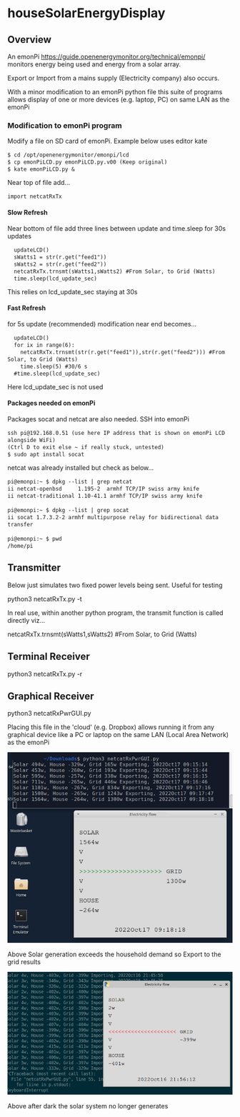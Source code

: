 # houseSolarEnergyDisplay
## Overview
An emonPi https://guide.openenergymonitor.org/technical/emonpi/ monitors energy being used and energy from a solar array.

Export or Import from a mains supply (Electricity company) also occurs.

With a minor modification to an emonPi python file this suite of programs allows display of one or more devices (e.g. laptop, PC)
on same LAN as the emonPi

### Modification to emonPi program
Modify a file on SD card of emonPi. Example below uses editor kate
```
$ cd /opt/openenergymonitor/emonpi/lcd
$ cp emonPiLCD.py emonPiLCD.py.v00 (Keep original)
$ kate emonPiLCD.py &
```
Near top of file add...

```
import netcatRxTx
```

#### Slow Refresh
Near bottom of file add three lines between update and time.sleep for 30s updates
```
  updateLCD() 
  sWatts1 = str(r.get("feed1"))
  sWatts2 = str(r.get("feed2"))
  netcatRxTx.trnsmt(sWatts1,sWatts2) #From Solar, to Grid (Watts)
  time.sleep(lcd_update_sec)
```
This relies on lcd_update_sec staying at 30s

#### Fast Refresh
for 5s update (recommended) modification near end becomes...
```
  updateLCD()
  for ix in range(6):
    netcatRxTx.trnsmt(str(r.get("feed1")),str(r.get("feed2"))) #From Solar, to Grid (Watts)
    time.sleep(5) #30/6 s
  #time.sleep(lcd_update_sec)
```
Here lcd_update_sec is not used

#### Packages needed on emonPi
Packages socat and netcat are also needed. SSH into emonPi
```
ssh pi@192.168.0.51 (use here IP address that is shown on emonPi LCD alongside WiFi)
(Ctrl D to exit else ~ if really stuck, untested)
$ sudo apt install socat
```

netcat was already installed but check as below...
```
pi@emonpi:~ $ dpkg --list | grep netcat
ii netcat-openbsd     1.195-2  armhf TCP/IP swiss army knife
ii netcat-traditional 1.10-41.1 armhf TCP/IP swiss army knife

pi@emonpi:~ $ dpkg --list | grep socat
ii socat 1.7.3.2-2 armhf multipurpose relay for bidirectional data transfer

pi@emonpi:~ $ pwd
/home/pi
```



## Transmitter
Below just simulates two fixed power levels being sent. Useful for testing

python3 netcatRxTx.py -t

In real use, within another python program, the transmit function is called directly viz...

netcatRxTx.trnsmt(sWatts1,sWatts2) #From Solar, to Grid (Watts)

## Terminal Receiver
python3 netcatRxTx.py -r

## Graphical Receiver
python3 netcatRxPwrGUI.py

Placing this file in the 'cloud' (e.g. Dropbox) allows running it from any graphical device like a PC or laptop on the same LAN (Local Area Network) as the emonPi

![Exporting](20221017_0917pwrExport.png)

Above Solar generation exceeds the household demand so Export to the grid results 

![Importing](20221016wattsSolarDark.png)

Above after dark the solar system no longer generates
